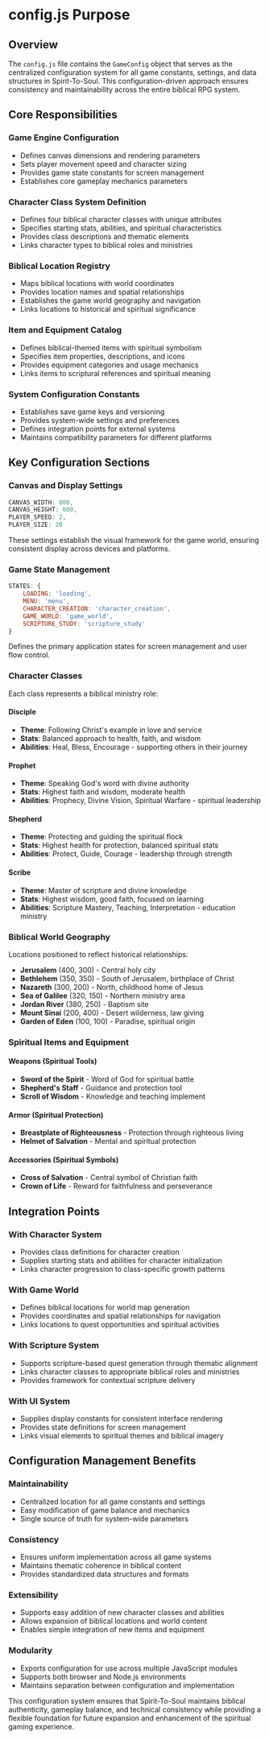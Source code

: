 # config.js Purpose

## Overview
The `config.js` file contains the `GameConfig` object that serves as the centralized configuration system for all game constants, settings, and data structures in Spirit-To-Soul. This configuration-driven approach ensures consistency and maintainability across the entire biblical RPG system.

## Core Responsibilities

### Game Engine Configuration
- Defines canvas dimensions and rendering parameters
- Sets player movement speed and character sizing
- Provides game state constants for screen management
- Establishes core gameplay mechanics parameters

### Character Class System Definition
- Defines four biblical character classes with unique attributes
- Specifies starting stats, abilities, and spiritual characteristics
- Provides class descriptions and thematic elements
- Links character types to biblical roles and ministries

### Biblical Location Registry
- Maps biblical locations with world coordinates
- Provides location names and spatial relationships
- Establishes the game world geography and navigation
- Links locations to historical and spiritual significance

### Item and Equipment Catalog
- Defines biblical-themed items with spiritual symbolism
- Specifies item properties, descriptions, and icons
- Provides equipment categories and usage mechanics
- Links items to scriptural references and spiritual meaning

### System Configuration Constants
- Establishes save game keys and versioning
- Provides system-wide settings and preferences
- Defines integration points for external systems
- Maintains compatibility parameters for different platforms

## Key Configuration Sections

### Canvas and Display Settings
```javascript
CANVAS_WIDTH: 800,
CANVAS_HEIGHT: 600,
PLAYER_SPEED: 2,
PLAYER_SIZE: 20
```
These settings establish the visual framework for the game world, ensuring consistent display across devices and platforms.

### Game State Management
```javascript
STATES: {
    LOADING: 'loading',
    MENU: 'menu',
    CHARACTER_CREATION: 'character_creation',
    GAME_WORLD: 'game_world',
    SCRIPTURE_STUDY: 'scripture_study'
}
```
Defines the primary application states for screen management and user flow control.

### Character Classes
Each class represents a biblical ministry role:

#### Disciple
- **Theme**: Following Christ's example in love and service
- **Stats**: Balanced approach to health, faith, and wisdom
- **Abilities**: Heal, Bless, Encourage - supporting others in their journey

#### Prophet
- **Theme**: Speaking God's word with divine authority
- **Stats**: Highest faith and wisdom, moderate health
- **Abilities**: Prophecy, Divine Vision, Spiritual Warfare - spiritual leadership

#### Shepherd
- **Theme**: Protecting and guiding the spiritual flock
- **Stats**: Highest health for protection, balanced spiritual stats
- **Abilities**: Protect, Guide, Courage - leadership through strength

#### Scribe
- **Theme**: Master of scripture and divine knowledge
- **Stats**: Highest wisdom, good faith, focused on learning
- **Abilities**: Scripture Mastery, Teaching, Interpretation - education ministry

### Biblical World Geography
Locations positioned to reflect historical relationships:
- **Jerusalem** (400, 300) - Central holy city
- **Bethlehem** (350, 350) - South of Jerusalem, birthplace of Christ
- **Nazareth** (300, 200) - North, childhood home of Jesus
- **Sea of Galilee** (320, 150) - Northern ministry area
- **Jordan River** (380, 250) - Baptism site
- **Mount Sinai** (200, 400) - Desert wilderness, law giving
- **Garden of Eden** (100, 100) - Paradise, spiritual origin

### Spiritual Items and Equipment

#### Weapons (Spiritual Tools)
- **Sword of the Spirit** - Word of God for spiritual battle
- **Shepherd's Staff** - Guidance and protection tool
- **Scroll of Wisdom** - Knowledge and teaching implement

#### Armor (Spiritual Protection)
- **Breastplate of Righteousness** - Protection through righteous living
- **Helmet of Salvation** - Mental and spiritual protection

#### Accessories (Spiritual Symbols)
- **Cross of Salvation** - Central symbol of Christian faith
- **Crown of Life** - Reward for faithfulness and perseverance

## Integration Points

### With Character System
- Provides class definitions for character creation
- Supplies starting stats and abilities for character initialization
- Links character progression to class-specific growth patterns

### With Game World
- Defines biblical locations for world map generation
- Provides coordinates and spatial relationships for navigation
- Links locations to quest opportunities and spiritual activities

### With Scripture System
- Supports scripture-based quest generation through thematic alignment
- Links character classes to appropriate biblical roles and ministries
- Provides framework for contextual scripture delivery

### With UI System
- Supplies display constants for consistent interface rendering
- Provides state definitions for screen management
- Links visual elements to spiritual themes and biblical imagery

## Configuration Management Benefits

### Maintainability
- Centralized location for all game constants and settings
- Easy modification of game balance and mechanics
- Single source of truth for system-wide parameters

### Consistency
- Ensures uniform implementation across all game systems
- Maintains thematic coherence in biblical content
- Provides standardized data structures and formats

### Extensibility
- Supports easy addition of new character classes and abilities
- Allows expansion of biblical locations and world content
- Enables simple integration of new items and equipment

### Modularity
- Exports configuration for use across multiple JavaScript modules
- Supports both browser and Node.js environments
- Maintains separation between configuration and implementation

This configuration system ensures that Spirit-To-Soul maintains biblical authenticity, gameplay balance, and technical consistency while providing a flexible foundation for future expansion and enhancement of the spiritual gaming experience.